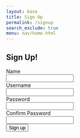 ```yaml
---
layout: base
title: Sign Up
permalink: /signup
search_exclude: true
menu: nav/home.html
---
```


<div class="flex min-h-full flex-col justify-center px-6 py-12 lg:px-8">
  <div class="sm:mx-auto sm:w-full sm:max-w-sm">
    <h2 class="mt-10 text-center text-2xl/9 font-bold tracking-tight text-gray-900">Sign Up!</h2>
  </div>

  <div class="mt-10 sm:mx-auto sm:w-full sm:max-w-sm">
    <form class="space-y-6" id="signupForm" onsubmit="return handleSignup()">
      <div>
        <label for="name" class="block text-sm/6 font-medium text-gray-900">Name</label>
        <div class="mt-2">
          <input type="text" name="name" id="name" autocomplete="name" required class="block w-full rounded-md bg-white px-3 py-1.5 text-base text-gray-900 outline outline-1 -outline-offset-1 outline-gray-300 placeholder:text-gray-400 focus:outline focus:outline-2 focus:-outline-offset-2 focus:outline-indigo-500 sm:text-sm/6">
        </div>
      </div>
      <div>
        <label for="username" class="block text-sm/6 font-medium text-gray-900">Username</label>
        <div class="mt-2">
          <input type="text" name="username" id="username" autocomplete="username" required class="block w-full rounded-md bg-white px-3 py-1.5 text-base text-gray-900 outline outline-1 -outline-offset-1 outline-gray-300 placeholder:text-gray-400 focus:outline focus:outline-2 focus:-outline-offset-2 focus:outline-indigo-500 sm:text-sm/6">
        </div>
      </div>
      <div>
        <label for="password" class="block text-sm/6 font-medium text-gray-900">Password</label>
        <div class="mt-2">
          <input type="password" name="password" id="password" autocomplete="new-password" required class="block w-full rounded-md bg-white px-3 py-1.5 text-base text-gray-900 outline outline-1 -outline-offset-1 outline-gray-300 placeholder:text-gray-400 focus:outline focus:outline-2 focus:-outline-offset-2 focus:outline-indigo-500 sm:text-sm/6">
        </div>
      </div>
      <div>
        <label for="confirm-password" class="block text-sm/6 font-medium text-gray-900">Confirm Password</label>
        <div class="mt-2">
          <input type="password" name="confirm-password" id="confirm-password" autocomplete="new-password" required class="block w-full rounded-md bg-white px-3 py-1.5 text-base text-gray-900 outline outline-1 -outline-offset-1 outline-gray-300 placeholder:text-gray-400 focus:outline focus:outline-2 focus:-outline-offset-2 focus:outline-indigo-500 sm:text-sm/6">
        </div>
      </div>
      <div>
        <button type="submit" class="flex w-full justify-center rounded-md bg-indigo-500 px-3 py-1.5 text-sm/6 font-semibold text-white shadow-sm hover:bg-rose-500 focus-visible:outline focus-visible:outline-2 focus-visible:outline-offset-2 focus-visible:outline-indigo-500">Sign up</button>
      </div>
      <p id="message" class="text-indigo-500"></p>
    </form>
  </div>
</div>

<script type="module">
    import { login, pythonURI, fetchOptions } from '{{site.baseurl}}/assets/js/api/config.js';

    // Function to handle signup
    window.handleSignup = function() {
        const password = document.getElementById("password").value;
        const confirmPassword = document.getElementById("confirm-password").value;

        // Check if passwords match
        if (password !== confirmPassword) {
            document.getElementById("message").textContent = "Passwords do not match!";
            return false; // Prevent form submission
        }

        const signupOptions = {
            URL: `${pythonURI}/api/user`,
            method: "POST",
            mode: "cors",
            cache: "no-cache",
            credentials: "include",
            headers: {
                "Content-Type": "application/json",
                "X-Origin": "client"
            },
            body: {
                name: document.getElementById("name").value,
                uid: document.getElementById("username").value,
                password: password,
            }
        };

        fetch(signupOptions.URL, {
            method: signupOptions.method,
            mode: signupOptions.mode,
            cache: signupOptions.cache,
            credentials: signupOptions.credentials,
            headers: signupOptions.headers,
            body: JSON.stringify(signupOptions.body)
        })
        .then(response => {
            if (!response.ok) {
                throw new Error(`Signup failed: ${response.status}`);
            }
            return response.json();
        })
        .then(data => {
            window.location.href = '{{site.baseurl}}/survey';
        })
        .catch(error => {
            console.error("Signup Error:", error);
            document.getElementById("message").textContent = `Signup Error: ${error.message}`;
        });

        return false; // Prevent default form submission behavior
    };
</script>
